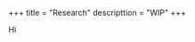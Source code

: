 +++
title = "Research"
descripttion = "WIP"
+++

Hi

<!-- ## Published Works 
**[How the Reformulation of OxyContin Ignited the Heroin Epidemic](https://direct.mit.edu/rest/article-abstract/101/1/1/58660/How-the-Reformulation-of-OxyContin-Ignited-the?redirectedFrom=fulltext)**\
<div style="padding-left: 30px;">
We attribute the recent quadrupling of heroin death rates to the August 2010 reformulation of an oft-abused prescription opioid, OxyContin. The new abuse-deterrent formulation led many consumers to substitute an inexpensive alternative, heroin. Using structural break techniques and variation in substitution risk, we find that opioid consumption stops rising in August 2010, heroin deaths begin climbing the following month, and growth in heroin deaths was greater in areas with greater prereformulation access to heroin and opioids. The reformulation did not generate a reduction in combined heroin and opioid mortality: each prevented opioid death was replaced with a heroin death.

William N. Evans, Ethan M. J. Lieber, Patrick Power; How the Reformulation of OxyContin Ignited the Heroin Epidemic. The Review of Economics and Statistics 2019; 101 (1): 1–15.
</div>


## Works in Progress

<table>
<tr>
<td>
<strong>Regularizing the Forward Pass</strong><br>
Patrick Power, Shomik Ghosh, Markus Schwedeler
<a href="https://github.com/pharringtonp19/rfp_paper"><img alt="Paper" src="https://img.shields.io/badge/-Paper-gray"></a>
<a href="https://github.com/pharringtonp19/rfp"><img alt="Code" src="https://img.shields.io/badge/-Code-gray" ></a>
</td>
</tr>
<tr>
<td>
<strong>The Stabalizing Effects of the Right to Counsel</strong><br>
Patrick Power, Shomik Ghosh, Markus Schwedeler
<a href="https://github.com/pharringtonp19/rtc_paper/blob/main/jmp.pdf"><img alt="Paper" src="https://img.shields.io/badge/-Paper-gray"></a>
<a href="https://github.com/pharringtonp19/rtc_paper"><img alt="Code" src="https://img.shields.io/badge/-Code-gray" ></a>
</td>
</tr>
</table> -->



<!-- **[A Deep Learning Assessment of the Right to Counsel](https://github.com/pharringtonp19/jmp_paper/blob/main/jmp.pdf)** (Job Market Paper) (with Shomik Ghosh and Markus Schwedeler)
<div style="padding-left: 30px;"> -->

<!-- <iframe src="https://slides.com/pharringtonp19/rtc/embed" width="576" height="420" title="rtc" scrolling="no" frameborder="0" webkitallowfullscreen mozallowfullscreen allowfullscreen></iframe> -->
<!-- 
Drawing from the Deep Learning Literature and in the language of Category Theory, we introduce a unified estimation framework that generalizes ordinary least squares, allows for nonparametric cluster effects, and is inherently compositional, even under regularization. With this framework, we examine the effects of the Right to Counsel: a policy which ensures that low-income households facing eviction have access to free legal representation. Specifically, we consider the extent to which the policy increases housing instability by making it harder for low-income households to secure housing in the first place. Exploiting the ongoing roll-out of the policy across the state of Connecticut, our preliminary results suggest that housing is harder to secure in areas with higher eviction rates, which suggests  that the policy is less effective at scale than previously understood. 
</div> -->

<!-- **[Regularizing the Forward Pass](https://github.com/pharringtonp19/rfp_paper/blob/main/Regularizing_the_Forward_Pass.pdf)** (with Shomik Ghosh and Markus Schwedeler)
<div style="padding-left: 30px;">
Applied microeconomic analysis involves making tradeoffs -- assessing which issues are first order, and which can potentially be addressed in an appendix or not at all. Based the recent deep learning literature on gradient based meta-learning and regularized neural ordinary differential equations, and in the language of category theory, we introduce a unified structure that allows one to think through these tradeoffs (as our structure generalizes OLS, allows for nonparametric cluster effects, and is inherently compositional even under regularization). We apply this framework to a variety of applied microeconomic contexts estimating average, local, and heterogeneous treatment effects.
</div> -->









